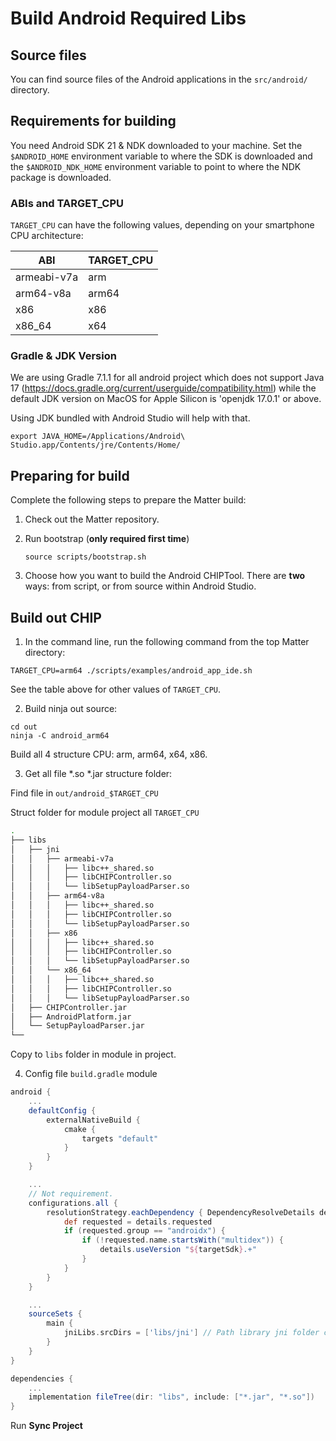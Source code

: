 # __Build Android Required Libs__

## __Source files__

You can find source files of the Android applications in the `src/android/`
directory.

## __Requirements for building__

You need Android SDK 21 & NDK downloaded to your machine. Set the
`$ANDROID_HOME` environment variable to where the SDK is downloaded and the
`$ANDROID_NDK_HOME` environment variable to point to where the NDK package is
downloaded.


### __ABIs and TARGET_CPU__

`TARGET_CPU` can have the following values, depending on your smartphone CPU
architecture:

| ABI         | TARGET_CPU |
| ----------- | ---------- |
| armeabi-v7a | arm        |
| arm64-v8a   | arm64      |
| x86         | x86        |
| x86_64      | x64        |

### __Gradle & JDK Version__

We are using Gradle 7.1.1 for all android project which does not support Java 17
(https://docs.gradle.org/current/userguide/compatibility.html) while the default
JDK version on MacOS for Apple Silicon is 'openjdk 17.0.1' or above.

Using JDK bundled with Android Studio will help with that.

```shell
export JAVA_HOME=/Applications/Android\ Studio.app/Contents/jre/Contents/Home/
```

## __Preparing for build__

Complete the following steps to prepare the Matter build:

1. Check out the Matter repository.

2. Run bootstrap (**only required first time**)

    ```shell
    source scripts/bootstrap.sh
    ```

3. Choose how you want to build the Android CHIPTool. There are **two** ways:
   from script, or from source within Android Studio.

## __Build out CHIP__

1. In the command line, run the following command from the top Matter directory:

```
TARGET_CPU=arm64 ./scripts/examples/android_app_ide.sh
```

See the table above for other values of `TARGET_CPU`.

2. Build ninja out source:

```
cd out
ninja -C android_arm64
```

Build all 4 structure CPU: arm, arm64, x64, x86.

3. Get all file *.so *.jar structure folder:

Find file in `out/android_$TARGET_CPU`

Struct folder for module project all `TARGET_CPU`

```bash
.
├── libs
│   ├── jni
│   │   ├── armeabi-v7a
│   │   │   ├── libc++_shared.so
│   │   │   ├── libCHIPController.so
│   │   │   └── libSetupPayloadParser.so
│   │   ├── arm64-v8a
│   │   │   ├── libc++_shared.so
│   │   │   ├── libCHIPController.so
│   │   │   └── libSetupPayloadParser.so
│   │   ├── x86
│   │   │   ├── libc++_shared.so
│   │   │   ├── libCHIPController.so
│   │   │   └── libSetupPayloadParser.so
│   │   └── x86_64
│   │   │   ├── libc++_shared.so
│   │   │   ├── libCHIPController.so
│   │   │   └── libSetupPayloadParser.so
│   ├── CHIPController.jar
│   ├── AndroidPlatform.jar
│   └── SetupPayloadParser.jar
└──
```

Copy to `libs` folder in module in project.

4. Config file `build.gradle` module

```gradle
android {
    ... 
    defaultConfig {
        externalNativeBuild {
            cmake {
                targets "default"
            }
        }
    }

    ...
    // Not requirement.
    configurations.all {
        resolutionStrategy.eachDependency { DependencyResolveDetails details ->
            def requested = details.requested
            if (requested.group == "androidx") {
                if (!requested.name.startsWith("multidex")) {
                    details.useVersion "${targetSdk}.+"
                }
            }
        }
    }

    ...
    sourceSets {
        main {
            jniLibs.srcDirs = ['libs/jni'] // Path library jni folder contain *.so file.
        }
    }
}
```


```gradle
dependencies {
    ...
    implementation fileTree(dir: "libs", include: ["*.jar", "*.so"])
}
```

Run __Sync Project__ 

